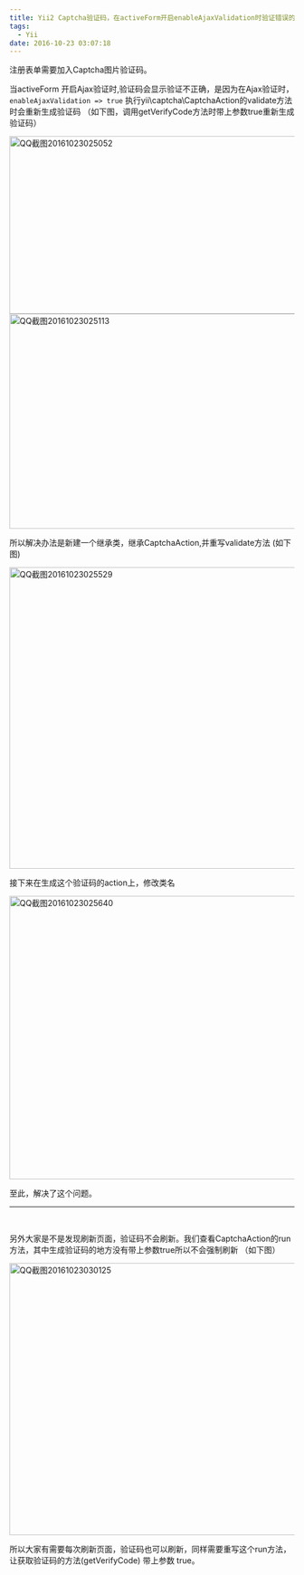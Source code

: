```yaml
---
title: Yii2 Captcha验证码，在activeForm开启enableAjaxValidation时验证错误的解决办法
tags:
  - Yii
date: 2016-10-23 03:07:18
---
```


注册表单需要加入Captcha图片验证码。

当activeForm 开启Ajax验证时,验证码会显示验证不正确，是因为在Ajax验证时，
<code>enableAjaxValidation =&gt; true</code>
执行yii\captcha\CaptchaAction的validate方法时会重新生成验证码 （如下图，调用getVerifyCode方法时带上参数true重新生成验证码）

<img class="alignnone size-full wp-image-57" src="" alt="QQ截图20161023025052" width="900" height="314" />

<img class="alignnone size-full wp-image-58" src="" alt="QQ截图20161023025113" width="836" height="380" />

所以解决办法是新建一个继承类，继承CaptchaAction,并重写validate方法 (如下图)

<img class="alignnone size-full wp-image-60" src="" alt="QQ截图20161023025529" width="1065" height="533" />

接下来在生成这个验证码的action上，修改类名

<img class="alignnone size-full wp-image-61" src="" alt="QQ截图20161023025640" width="827" height="501" />

至此，解决了这个问题。

<hr />

&nbsp;

另外大家是不是发现刷新页面，验证码不会刷新。我们查看CaptchaAction的run方法，其中生成验证码的地方没有带上参数true所以不会强制刷新 （如下图）

<img class="alignnone size-full wp-image-62" src="" alt="QQ截图20161023030125" width="976" height="481" />

所以大家有需要每次刷新页面，验证码也可以刷新，同样需要重写这个run方法，让获取验证码的方法(getVerifyCode) 带上参数 true。
